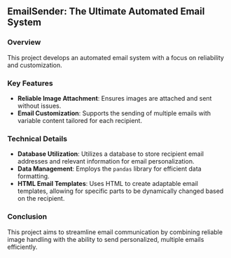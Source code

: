 ## EmailSender: The Ultimate Automated Email System

### **Overview**
This project develops an automated email system with a focus on reliability and customization.

### **Key Features**
- **Reliable Image Attachment**: Ensures images are attached and sent without issues.
- **Email Customization**: Supports the sending of multiple emails with variable content tailored for each recipient.

### **Technical Details**
- **Database Utilization**: Utilizes a database to store recipient email addresses and relevant information for email personalization.
- **Data Management**: Employs the `pandas` library for efficient data formatting.
- **HTML Email Templates**: Uses HTML to create adaptable email templates, allowing for specific parts to be dynamically changed based on the recipient.

### **Conclusion**
This project aims to streamline email communication by combining reliable image handling with the ability to send personalized, multiple emails efficiently.
